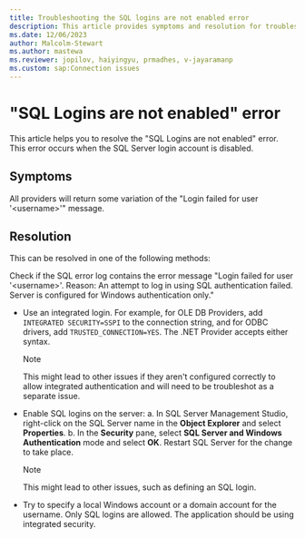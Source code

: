 ```yaml
---
title: Troubleshooting the SQL logins are not enabled error 
description: This article provides symptoms and resolution for troubleshooting the SQL logins are not enabled error.
ms.date: 12/06/2023
author: Malcolm-Stewart
ms.author: mastewa
ms.reviewer: jopilov, haiyingyu, prmadhes, v-jayaramanp
ms.custom: sap:Connection issues
---
```


# "SQL Logins are not enabled" error

This article helps you to resolve the "SQL Logins are not enabled" error. This error occurs when the SQL Server login account is disabled.

## Symptoms

All providers will return some variation of the "Login failed for user '\<username\>'" message.

## Resolution

This can be resolved in one of the following methods:

Check if the SQL error log contains the error message "Login failed for user '\<username\>'. Reason: An attempt to log in using SQL authentication failed. Server is configured for Windows authentication only."

- Use an integrated login. For example, for OLE DB Providers, add `INTEGRATED SECURITY=SSPI` to the connection string, and for ODBC drivers, add `TRUSTED_CONNECTION=YES`. The .NET Provider accepts either syntax.  

    > [!NOTE]
    > This might lead to other issues if they aren't configured correctly to allow integrated authentication and will need to be troubleshot as a separate issue.

- Enable SQL logins on the server:
    a. In SQL Server Management Studio, right-click on the SQL Server name in the **Object Explorer** and select **Properties**.
    b. In the **Security** pane, select **SQL Server and Windows Authentication** mode and select **OK**. Restart SQL Server for the change to take place.

    > [!NOTE]
    > This might lead to other issues, such as defining an SQL login.

- Try to specify a local Windows account or a domain account for the username. Only SQL logins are allowed. The application should be using integrated security.
